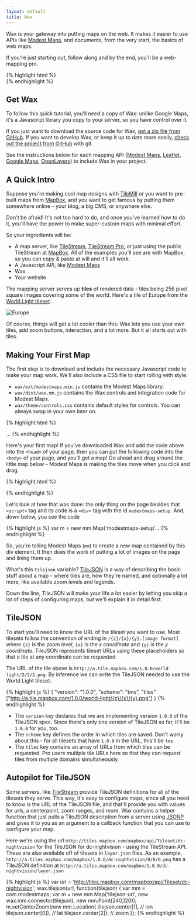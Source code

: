 ```yaml
---
layout: default
title: Wax
---
```


Wax is your gateway into putting maps on the web. It makes it easier to
use APIs like [Modest Maps](http://github.com/stamen/modestmaps-js), and
documents, from the very start, the basics of web maps.

If you're just starting out, follow along and by the end, you'll be a
web-mapping pro.

<div class='live'>
{% highlight html %}
<div id='intro-map'></div>
<script>
var mm = com.modestmaps;
var url = 'http://tiles.mapbox.com/mapbox/api/Tileset/geography-class';

wax.tilejson(url, function(tilejson) {
  var m = new mm.Map('intro-map',
    new wax.mm.connector(tilejson),
    new mm.Point(700,400));

  m.setCenterZoom(new mm.Location(tilejson.center[1],
    tilejson.center[0]),
    tilejson.center[2] - 3);

  wax.mm.zoomer(m).appendTo(m.parent);
  wax.mm.interaction(m);
});
</script>
{% endhighlight %}
</div>

## Get Wax

To follow this quick tutorial, you'll need a copy of Wax: unlike Google Maps,
it's a Javascript library you copy to your server, so you have control over it.

If you just want to download the source code for Wax,
[get a zip file from GitHub](https://github.com/mapbox/wax/downloads).
If you want to develop Wax, or keep it up to date more easily, [check out the
project from GitHub](https://github.com/mapbox/) with git.

See the instructions below for each mapping API ([Modest Maps](#modest-maps),
[Leaflet](#leaflet), [Google Maps](#google-maps), [OpenLayers](#openlayers))
to include Wax in your project.

## A Quick Intro

Suppose you're making cool map designs with [TileMill](http://tilemill.com/)
or you want to pre-built maps from [MapBox](http://mapbox.com), and you want to
get famous by putting them somewhere online - your blog, a big CMS, or anywhere else.

Don't be afraid! It's not too hard to do, and once you've learned how to do it,
you'll have the power to make super-custom maps with minimal effort.

So your ingredients will be:

* A map server, like [TileStream](http://github.com/mapbox/tilestream),
  [TileStream Pro](http://mapbox.com/#/tilestream), or just using the public
  TileStream at [MapBox](http://mapbox.com). All of the examples you'll see
  are with MapBox, so you can copy & paste at will and it'll all work.
* A Javascript API, like [Modest Maps](http://github.com/stamen/modestmaps-js)
* Wax
* Your website

The mapping server serves up **tiles** of rendered data - tiles being 256 pixel
square images covering some of the world. Here's a tile of Europe from the
[World Light tileset](http://mapbox.com/tileset/world-light).

![Europe](http://a.tile.mapbox.com/1.0.0/world-light/2/2/2.png)

Of course, things will get a lot cooler than this: Wax lets you use your own
tiles, add zoom buttons, interaction, and a lot more. But it all starts out
with tiles.

## Making Your First Map

The first step is to download and include the necessary Javascript code to
make your map work. We'll also include a CSS file to start rolling with style:

- `wax/ext/modestmaps.min.js` contains the Modest Maps library.
- `wax/dist/wax.mm.js` contains the Wax controls and integration code for
  Modest Maps.
- `wax/theme/controls.css` contains default styles for controls. You can always
  swap in your own later on.

{% highlight html %}
<html>
  <head>
    <script src='wax/ext/modestmaps.min.js' type='text/javascript'></script>
    <script src='wax/dist/wax.mm.js' type='text/javascript'></script>
    <link href='wax/theme/controls.css' rel='stylesheet' type='text/css' />
  ...
{% endhighlight %}

Here's your first map! If you've downloaded Wax and add the code above into the
<code>&lt;head&gt;</code> of your page, then you can put the following code into the
<code>&lt;body&gt;</code> of your page, and you'll get a map! Go ahead and
drag around the little map below -
Modest Maps is making the tiles move when you click and drag.

{% highlight html %}
<div id="modestmaps-setup"></div>
<script>
var tilejson = {
  tilejson: '1.0.0',
  scheme: 'tms',
  tiles: ['http://a.tiles.mapbox.com/mapbox/1.0.0/world-light/{z}/{x}/{y}.png']
};
// Alias com.modestmaps to mm. This isn't necessary -
// just nice for shorter code.
var mm = com.modestmaps;
// Set up a map in a div with the id 'modestmaps-setup'
var m = new mm.Map('modestmaps-setup',
  // Use Wax's connector to add a new custom layer
  new wax.mm.connector(tilejson),
  // And it'll be 240px by 120px
  new mm.Point(240,120));

// Center it on the United States, at zoom level 2.
m.setCenterZoom(new mm.Location(39, -98), 2);
</script>
{% endhighlight %}
</pre>

Let's look at how that was done: the only thing on the page besides that
<code>&lt;script&gt;</code> tag and its code is a <code>&lt;div&gt;</code>
tag with the id `modestmaps-setup`. And, down below, you see the code

{% highlight js %}
var m = new mm.Map('modestmaps-setup'...
{% endhighlight %}

So, you're telling Modest Maps (`mm`) to create a new map contained by
this div element. It then does the work of putting a lot of images on the page
and lining them up.

What's this `tilejson` variable?
[TileJSON](http://github.com/mapbox/tilejson) is a way of
describing the basic stuff about a map - where tiles are, how they're
named, and optionally a lot more, like available zoom levels and legends.

Down the line, TileJSON will make your life a lot easier by letting you
skip a lot of steps of configuring maps, but we'll explain it in detail first.

## TileJSON

To start you'll need to know the URL of the tileset you want to use. Most
tilesets follow the convention of ending in `/{z}/{x}/{y}.[image format]`
where `{z}` is the *zoom level*, `{x}` is the *x coordinate* and `{y}` is
the *y coordinate*. TileJSON represents tileset URLs using these placeholders
so that a tile at any coordinate can be requested.

The URL of the tile above is `http://a.tile.mapbox.com/1.0.0/world-light/2/2/2.png`.
By inference we can write the TileJSON needed to use the World Light tileset:

{% highlight js %}
{
  "version": "1.0.0",
  "scheme": "tms",
  "tiles" ["http://a.tile.mapbox.com/1.0.0/world-light/{z}/{x}/{y}.png"]
}
{% endhighlight %}

- The `version` key declares that we are implementing version `1.0.0` of the
  TileJSON spec. Since there's only one version of TileJSON so far, it'll be `1.0.0` for you, too.
- The `scheme` key defines the order in which tiles are saved. Don't worry about this -
  for all tilesets that have `1.0.0` in the URL, this'll be `tms`
- The `tiles` key contains an array of URLs from which tiles can be requested. Pro users
  multiple tile URLs here so that they can request tiles from multiple domains simultaneously.


## Autopilot for TileJSON

Some servers, like [TileStream](http://github.com/mapbox/tilestream) provide TileJSON
definitions for all of the tilesets they serve. This way, it's easy to configure maps, since
all you need to know is the URL of the TileJSON file, and that'll provide you with values
for urls, a centerpoint, zoom ranges, and more. Wax contains a helper function that just
pulls a TileJSON description from a server using [JSONP](http://en.wikipedia.org/wiki/JSONP)
and gives it to you as an argument to a callback function that you can use to configure
your map.

Here we're using the url `http://tiles.mapbox.com/mapbox/api/Tileset/dc-nightvision` for
the TileJSON for dc-nightvision - using the TileStream API. These are also available off of tilesets
in `layer.json` files. As an example, `http://a.tiles.mapbox.com/mapbox/1.0.0/dc-nightvision/0/0/0.png`
has a TileJSON definition at `http://a.tiles.mapbox.com/mapbox/1.0.0/dc-nightvision/layer.json`

{% highlight js %}
var url = 'http://tiles.mapbox.com/mapbox/api/Tileset/dc-nightvision';
wax.tilejson(url, function(tilejson) {
  var mm = com.modestmaps;
  var m = new mm.Map('tilejson-url',
    new wax.mm.connector(tilejson),
    new mm.Point(240,120));
  m.setCenterZoom(new mm.Location(
    tilejson.center[1],  // lon
    tilejson.center[0]), // lat
    tilejson.center[2]); // zoom
});
{% endhighlight %}
